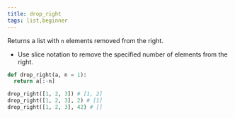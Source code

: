 ```yaml
---
title: drop_right
tags: list,beginner
---
```


Returns a list with `n` elements removed from the right.

- Use slice notation to remove the specified number of elements from the right.

```py
def drop_right(a, n = 1):
  return a[:-n]
```

```py
drop_right([1, 2, 3]) # [1, 2]
drop_right([1, 2, 3], 2) # [1]
drop_right([1, 2, 3], 42) # []
```
